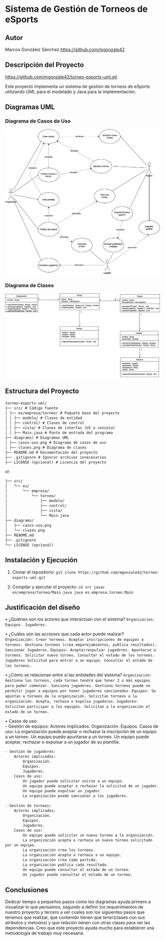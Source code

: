 # Sistema de Gestión de Torneos de eSports

## Autor
Marcos González Sánchez
https://github.com/mgonzale42

## Descripción del Proyecto

https://github.com/mgonzale42/torneo-esports-uml.git

Este proyecto implementa un sistema de gestión de torneos de eSports
utilizando UML para el modelado y Java para la implementación.

## Diagramas UML
### Diagrama de Casos de Uso
![Diagrama de casos de uso](diagrams/casos-uso.png)

### Diagrama de Clases
![Diagrama de clases](diagrams/clases.png)

## Estructura del Proyecto
```
torneo-esports-uml/
├── src/ # Código fuente
│ ├── es/empresa/torneo/ # Paquete base del proyecto
│ │ ├── modelo/ # Clases de entidad
│ │ ├── control/ # Clases de control
│ │ ├── vista/ # Clases de interfaz (UI o consola)
│ │ ├── Main.java # Punto de entrada del programa
├── diagrams/ # Diagramas UML
│ ├── casos-uso.png # Diagrama de casos de uso
│ ├── clases.png # Diagrama de clases
├── README.md # Documentación del proyecto
├── .gitignore # Ignorar archivos innecesarios
├── LICENSE (opcional) # Licencia del proyecto
```
or
```
├── src/
│   └── es/
│       └── empresa/
│           └── torneo/
│               ├── modelo/
│               ├── control/
│               ├── vista/
│               └── Main.java
├── diagrams/
│   ├── casos-uso.png
│   └── clases.png
├── README.md
├── .gitignore
└── LICENSE (opcional)
```

## Instalación y Ejecución
1. Clonar el repositorio:
`git clone https://github.com/mgonzale42/torneo-esports-uml.git`

3. Compilar y ejecutar el proyecto:
`cd src javac es/empresa/torneo/Main.java java es.empresa.torneo.Main`

## Justificación del diseño

• ¿Quiénes son los actores que interactúan con el sistema?
    ```
    Organización.
    Equipos.
    Jugadores.
    ```

• ¿Cuáles son las acciones que cada actor puede realizar?	
    ```
    Organización:
        Crear torneos.
        Aceptar inscripciones de equipos a torneos.
        Gestiona torneos (crea emparejamientos, publica resultados).
        Sancionar Jugadores.
    ```
    ```
    Equipos:
        Aceptar/expulsar jugadores.
        Apuntarse a torneos.
        Solicitar nuevo torneo.
        Consultar el estado de los torneos.
    ```
    ```
    Jugadores
        Solicitud para entrar a un equipo.
        Consultar el estado de los torneos.
    ```

• ¿Cómo se relacionan entre sí las entidades del sistema?
    ```
    Organización:
        Gestiona los torneos, cada torneo tendrá que tener 2 o más equipos para poder comenzar.
        Sanciona jugadores.
        Gestiona torneos puede no permitir jugar a equipos por tener jugadores sancionados.
    ```
    ```
    Equipos:
        Se apuntan a torneos de la organización.
        Solicitan torneos a la organización.
        Acepta, rechaza o expulsa jugadores.
    ```
    ```
    Jugadores:
        Solicitan participar a los equipos.
        Solicitan a la organización el estado de un torneo.
    ```

• Casos de uso:    
    - Gestión de equipos:
        Actores implicados:
            Organización.
            Equipos.
        Casos de uso:
            La organización puede aceptar o rechazar la inscripción de un equipo a un torneo.
            Un equipo puede apuntarse a un torneo.
            Un equipo puede aceptar, rechazar o expulsar a un jugador de su plantilla.
    
    - Gestión de jugadores:
        Actores implicados:
            Organización.
            Equipos.
            Jugadores.
        Casos de uso:
            Un jugador puede solicitar unirse a un equipo.
            Un equipo puede aceptar o rechazar la solicitud de un jugador.
            Un equipo puede expulsar un jugador.
            La organización puede sancionar a los jugadores.

    - Gestión de torneos:
        Actores implicados:
            Organización.
            Equipos.
            Jugadores.
        Casos de uso:
            Un equipo puede solicitar un nuevo torneo a la organización.
            La organización acepta o rechaza un nuevo torneo solicitado por un equipo.
            La organización crea los torneos.
            La organización acepta o rechaza a un equipo.
            La organización crea cada partida.
            La organización publica cada resultado.
            Un equipo puede consultar el estado de un torneo.
            Un jugador puede consultar el estado de un torneo.

## Conclusiones
Dedicar tiempo a pequeños pasos como los diagramas ayuda primero a visualizar lo que pensamos, segundo a definir los requerimientos de nuestro proyecto y tercero a ver cuales son los siguientes pasos que tenemos que realizar, que contenido tienen que tener(clases con sus atributos y metodos) y que relación tienen con otras clases para ver las dependencias.
Creo que este proyecto ayuda mucho para establecer una metodología de trabajo muy necesaria.
